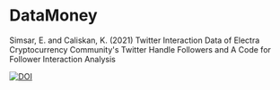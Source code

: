 # DataMoney

Simsar, E. and Caliskan, K. (2021) Twitter Interaction Data of Electra Cryptocurrency Community's Twitter Handle Followers and A Code for Follower Interaction Analysis

[![DOI](https://zenodo.org/badge/345433383.svg)](https://zenodo.org/badge/latestdoi/345433383)
